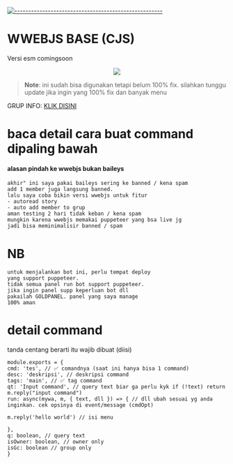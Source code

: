 [![-----------------------------------------------------](https://raw.githubusercontent.com/andreasbm/readme/master/assets/lines/colored.png)](#table-of-contents)
# WWEBJS BASE (CJS)
Versi esm comingsoon

 <p align="center">
<img width="" src="https://img.shields.io/github/repo-size/amiruldev20/wwebjs-base?color=green&label=Repo%20Size&style=for-the-badge&logo=appveyor">
</p>
 
 > **Note**: ini sudah bisa digunakan tetapi belum 100% fix. silahkan tunggu update jika ingin yang 100% fix dan banyak menu
 
GRUP INFO: [KLIK DISINI](https://chat.whatsapp.com/Htfi5uzYWOt0ekPu66YK4Y)

# baca detail cara buat command dipaling bawah

#### alasan pindah ke wwebjs bukan baileys
```
akhir" ini saya pakai baileys sering ke banned / kena spam
add 1 member juga langsung banned.
lalu saya coba bikin versi wwebjs untuk fitur
- autoread story
- auto add member to grup
aman testing 2 hari tidak keban / kena spam
mungkin karena wwebjs memakai puppeteer yang bsa live jg
jadi bisa meminimalisir banned / spam
```

# NB
```
untuk menjalankan bot ini, perlu tempat deploy
yang support puppeteer.
tidak semua panel run bot support puppeteer.
jika ingin panel supp keperluan bot dll
pakailah GOLDPANEL. panel yang saya manage
100% aman
```

# detail command
tanda centang berarti itu wajib dibuat (diisi)
```
module.exports = {
cmd: 'tes', // ✅ comandnya (saat ini hanya bisa 1 command)
desc: 'deskripsi', // deskripsi command
tags: 'main', // ✅ tag command
qt: 'Input command', // query text biar ga perlu kyk if (!text) return m.reply("input command")
run: async(mywa, m, { text, dll }) => { // dll ubah sesuai yg anda inginkan. cek opsinya di event/message (cmdOpt)

m.reply('hello world') // isi menu

},
q: boolean, // query text
isOwner: boolean, // owner only
isGc: boolean // group only
}


